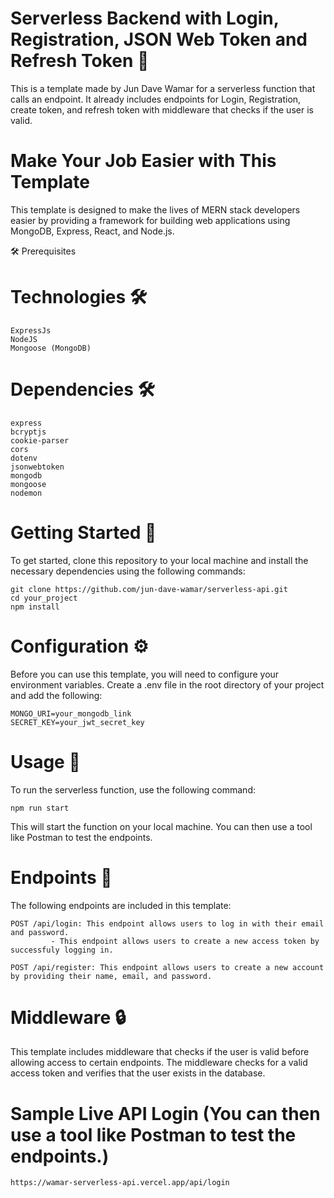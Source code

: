 # Serverless Backend with Login, Registration, JSON Web Token and Refresh Token 🚀

This is a template made by Jun Dave Wamar for a serverless function that calls an endpoint. It already includes endpoints for Login, Registration, create token, and refresh token with middleware that checks if the user is valid.

# Make Your Job Easier with This Template

This template is designed to make the lives of MERN stack developers easier by providing a framework for building web applications using MongoDB, Express, React, and Node.js.

🛠️ Prerequisites

# Technologies 🛠️ 

    ExpressJs
    NodeJS
    Mongoose (MongoDB)
    
# Dependencies 🛠️
    
    express
    bcryptjs
    cookie-parser
    cors
    dotenv
    jsonwebtoken
    mongodb
    mongoose
    nodemon
    

# Getting Started 🚀 

To get started, clone this repository to your local machine and install the necessary dependencies using the following commands:

    git clone https://github.com/jun-dave-wamar/serverless-api.git
    cd your_project
    npm install

# Configuration ⚙️ 

Before you can use this template, you will need to configure your environment variables. Create a .env file in the root directory of your project and add the following:

    MONGO_URI=your_mongodb_link
    SECRET_KEY=your_jwt_secret_key

# Usage 🚀

To run the serverless function, use the following command:

    npm run start

This will start the function on your local machine. You can then use a tool like Postman to test the endpoints.

# Endpoints 📝 

The following endpoints are included in this template:


    POST /api/login: This endpoint allows users to log in with their email and password.
             - This endpoint allows users to create a new access token by successfuly logging in.

    POST /api/register: This endpoint allows users to create a new account by providing their name, email, and password.

# Middleware 🔒 

This template includes middleware that checks if the user is valid before allowing access to certain endpoints. The middleware checks for a valid access token and verifies that the user exists in the database.


# Sample Live API Login (You can then use a tool like Postman to test the endpoints.)
    https://wamar-serverless-api.vercel.app/api/login
    


